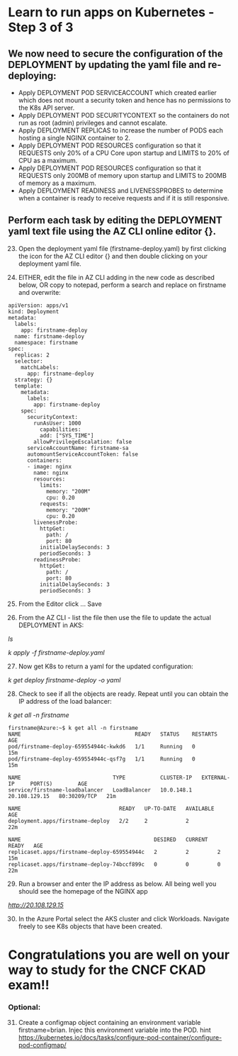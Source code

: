 # Learn to run apps on Kubernetes - Step 3 of 3

## We now need to secure the configuration of the DEPLOYMENT by updating the yaml file and re-deploying:

- Apply DEPLOYMENT POD SERVICEACCOUNT which created earlier which does not mount a security token and hence has no permissions to the K8s API server.
- Apply DEPLOYMENT POD SECURITYCONTEXT so the containers do not run as root (admin) privileges and cannot escalate.
- Apply DEPLOYMENT REPLICAS to increase the number of PODS each hosting a single NGINX container to 2.
- Apply DEPLOYMENT POD RESOURCES configuration so that it REQUESTS only 20% of a CPU Core upon startup and LIMITS to 20% of CPU as a maximum.
- Apply DEPLOYMENT POD RESOURCES configuration so that it REQUESTS only 200MB of memory upon startup and LIMITS to 200MB of memory as a maximum.
- Apply DEPLOYMENT READINESS and LIVENESSPROBES to determine when a container is ready to receive requests and if it is still responsive.

## Perform each task by editing the DEPLOYMENT yaml text file using the AZ CLI online editor {}. 

23. Open the deployment yaml file (firstname-deploy.yaml) by first clicking the icon for the AZ CLI editor {} and then double clicking on your deployment yaml file.

24. EITHER, edit the file in AZ CLI adding in the new code as described below, OR copy to notepad, perform a search and replace on firstname and overwrite:

```
apiVersion: apps/v1
kind: Deployment
metadata:
  labels:
    app: firstname-deploy
  name: firstname-deploy
  namespace: firstname
spec:
  replicas: 2
  selector:
    matchLabels:
      app: firstname-deploy
  strategy: {}
  template:
    metadata:
      labels:
        app: firstname-deploy
    spec:
      securityContext:
        runAsUser: 1000
          capabilities:
          add: ["SYS_TIME"]
        allowPrivilegeEscalation: false
      serviceAccountName: firstname-sa
      automountServiceAccountToken: false
      containers:
      - image: nginx
        name: nginx
        resources:
          limits:
            memory: "200M"
            cpu: 0.20
          requests:
            memory: "200M"
            cpu: 0.20
        livenessProbe:
          httpGet:
            path: /
            port: 80
          initialDelaySeconds: 3
          periodSeconds: 3
        readinessProbe:
          httpGet:
            path: /
            port: 80
          initialDelaySeconds: 3
          periodSeconds: 3    
```

25. From the Editor click ... Save

26. From the AZ CLI - list the file then use the file to update the actual DEPLOYMENT in AKS:

*ls*

*k apply -f firstname-deploy.yaml*

27. Now get K8s to return a yaml for the updated configuration:

*k get deploy firstname-deploy -o yaml*

28. Check to see if all the objects are ready. Repeat until you can obtain the IP address of the load balancer: 

*k get all -n firstname*

```
firstname@Azure:~$ k get all -n firstname
NAME                                    READY   STATUS    RESTARTS   AGE
pod/firstname-deploy-659554944c-kwkd6   1/1     Running   0          15m
pod/firstname-deploy-659554944c-qsf7g   1/1     Running   0          15m

NAME                             TYPE           CLUSTER-IP   EXTERNAL-IP     PORT(S)        AGE
service/firstname-loadbalancer   LoadBalancer   10.0.148.1   20.108.129.15   80:30209/TCP   21m

NAME                               READY   UP-TO-DATE   AVAILABLE   AGE
deployment.apps/firstname-deploy   2/2     2            2           22m

NAME                                          DESIRED   CURRENT   READY   AGE
replicaset.apps/firstname-deploy-659554944c   2         2         2       15m
replicaset.apps/firstname-deploy-74bccf899c   0         0         0       22m
```

29. Run a browser and enter the IP address as below. All being well you should see the homepage of the NGINX app 

*http://20.108.129.15*

30. In the Azure Portal select the AKS cluster and click Workloads. Navigate freely to see K8s objects that have been created.

# Congratulations you are well on your way to study for the CNCF CKAD exam!!

### Optional: 

31. Create a configmap object containing an environment variable firstname=brian. Injec this environment variable into the POD. 
hint https://kubernetes.io/docs/tasks/configure-pod-container/configure-pod-configmap/




    






